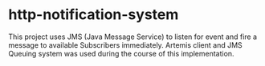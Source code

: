 # http-notification-system

This project uses JMS (Java Message Service) to listen for event and fire a message to available Subscribers immediately. Artemis client and JMS Queuing system was used during the course of this implementation.
